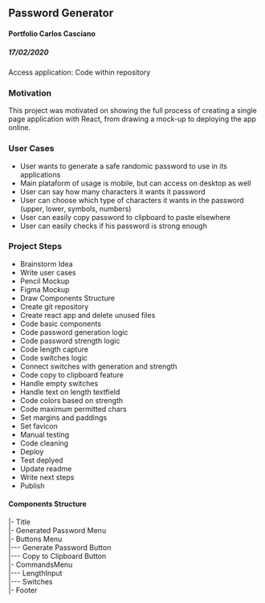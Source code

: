 ## Password Generator
#### Portfolio Carlos Casciano 
##### 17/02/2020


###
Access application:
Code within repository

### Motivation

This project was motivated on showing the full process of creating a single page application with React, from drawing a mock-up to deploying the app online.

### User Cases

- User wants to generate a safe randomic password to use in its applications
- Main plataform of usage is mobile, but can access on desktop as well
- User can say how many characters it wants it password
- User can choose which type of characters it wants in the password (upper, lower, symbols, numbers)
- User can easily copy password to clipboard to paste elsewhere
- User can easily checks if his password is strong enough


### Project Steps

- Brainstorm Idea
- Write user cases
- Pencil Mockup
- Figma Mockup
- Draw Components Structure
- Create git repository
- Create react app and delete unused files
- Code basic components
- Code password generation logic
- Code password strength logic
- Code length capture
- Code switches logic
- Connect switches with generation and strength
- Code copy to clipboard feature
- Handle empty switches
- Handle text on length textfield
- Code colors based on strength
- Code maximum permitted chars
- Set margins and paddings
- Set favicon
- Manual testing
- Code cleaning
- Deploy
- Test deplyed
- Update readme
- Write next steps
- Publish


#### Components Structure
|- Title  
|- Generated Password Menu  
|- Buttons Menu  
|--- Generate Password Button  
|--- Copy to Clipboard Button  
|- CommandsMenu  
|--- LengthInput  
|--- Switches  
|- Footer  

